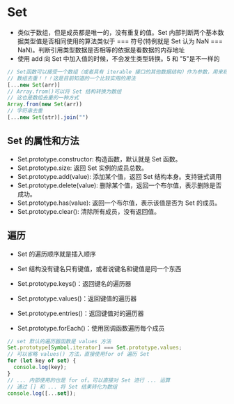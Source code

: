 # Set

- 类似于数组，但是成员都是唯一的，没有重复的值。Set 内部判断两个基本数据类型值是否相同使用的算法类似于 === 符号(特例就是 Set 认为 NaN === NaN)。判断引用类型数据是否相等的依据是看数据的内存地址
- 使用 add 向 Set 中加入值的时候，不会发生类型转换。5 和 "5"是不一样的

```js
// Set函数可以接受一个数组（或者具有 iterable 接口的其他数据结构）作为参数，用来初始化。
// 数组去重！！！这是目前知道的一个比较实用的用法
[...new Set(arr)]
// Array.from()可以将 Set 结构转换为数组
// 这也是数组去重的一种方式
Array.from(new Set(arr))
// 字符串去重
[...new Set(str)].join("")
```

## Set 的属性和方法

- Set.prototype.constructor: 构造函数，默认就是 Set 函数。
- Set.prototype.size: 返回 Set 实例的成员总数。
- Set.prototype.add(value): 添加某个值，返回 Set 结构本身。支持链式调用
- Set.prototype.delete(value): 删除某个值，返回一个布尔值，表示删除是否成功。
- Set.prototype.has(value): 返回一个布尔值，表示该值是否为 Set 的成员。
- Set.prototype.clear(): 清除所有成员，没有返回值。

## 遍历

- Set 的遍历顺序就是插入顺序
- Set 结构没有键名只有键值，或者说键名和键值是同一个东西

- Set.prototype.keys()：返回键名的遍历器
- Set.prototype.values()：返回键值的遍历器
- Set.prototype.entries()：返回键值对的遍历器
- Set.prototype.forEach()：使用回调函数遍历每个成员

```js
// set 默认的遍历器函数是 values 方法
Set.prototype[Symbol.iterator] === Set.prototype.values;
// 可以省略 values() 方法，直接使用for of 遍历 Set
for (let key of set) {
  console.log(key);
}
// ... 内部使用的也是 for of。可以直接对 Set 进行 ... 运算
// 通过 [] 和 ... 将 Set 结果转化为数组
console.log([...set]);
```
